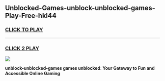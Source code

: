 
## Unblocked-Games-unblock-unblocked-games-Play-Free-hkl44
<h3>
<a href="https://premium76.site?title=unblock-unblocked-games&ref=18A1">CLICK TO PLAY</a></h3>
<hr>

<h3>
<a href="https://premium76.site?title=unblock-unblocked-games&ref=18A1">CLICK 2 PLAY</a>
  
</h3>

<a href="https://premium76.site?title=unblock-unblocked-games&ref=18A1"><img src="https://clearcache.store/games.png"></a>


**unblock-unblocked-games games unblocked: Your Gateway to Fun and Accessible Online Gaming**
